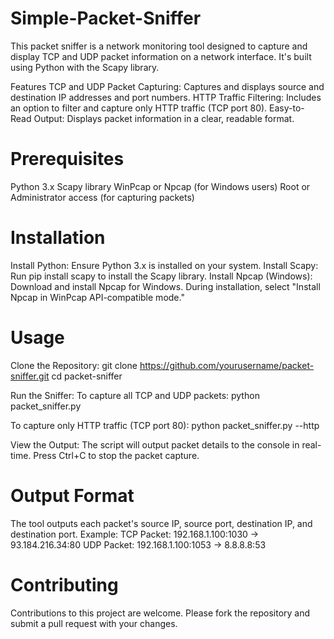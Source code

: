 # Simple-Packet-Sniffer

This packet sniffer is a network monitoring tool designed to capture and display TCP and UDP packet information on a network interface. It's built using Python with the Scapy library.

Features
TCP and UDP Packet Capturing: Captures and displays source and destination IP addresses and port numbers.
HTTP Traffic Filtering: Includes an option to filter and capture only HTTP traffic (TCP port 80).
Easy-to-Read Output: Displays packet information in a clear, readable format.

# Prerequisites
Python 3.x
Scapy library
WinPcap or Npcap (for Windows users)
Root or Administrator access (for capturing packets)

# Installation
Install Python: Ensure Python 3.x is installed on your system.
Install Scapy: Run pip install scapy to install the Scapy library.
Install Npcap (Windows): Download and install Npcap for Windows. During installation, select "Install Npcap in WinPcap API-compatible mode."

# Usage
Clone the Repository:
git clone https://github.com/yourusername/packet-sniffer.git
cd packet-sniffer

Run the Sniffer:
To capture all TCP and UDP packets:
python packet_sniffer.py

To capture only HTTP traffic (TCP port 80):
python packet_sniffer.py --http

View the Output:
The script will output packet details to the console in real-time.
Press Ctrl+C to stop the packet capture.

# Output Format
The tool outputs each packet's source IP, source port, destination IP, and destination port. Example:
TCP Packet: 192.168.1.100:1030 -> 93.184.216.34:80
UDP Packet: 192.168.1.100:1053 -> 8.8.8.8:53

# Contributing
Contributions to this project are welcome. Please fork the repository and submit a pull request with your changes.

